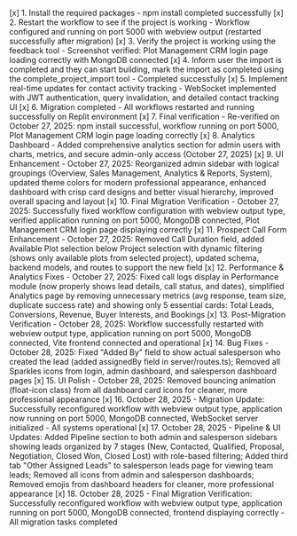 [x] 1. Install the required packages - npm install completed successfully
[x] 2. Restart the workflow to see if the project is working - Workflow configured and running on port 5000 with webview output (restarted successfully after migration)
[x] 3. Verify the project is working using the feedback tool - Screenshot verified: Plot Management CRM login page loading correctly with MongoDB connected
[x] 4. Inform user the import is completed and they can start building, mark the import as completed using the complete_project_import tool - Completed successfully
[x] 5. Implement real-time updates for contact activity tracking - WebSocket implemented with JWT authentication, query invalidation, and detailed contact tracking UI
[x] 6. Migration completed - All workflows restarted and running successfully on Replit environment
[x] 7. Final verification - Re-verified on October 27, 2025: npm install successful, workflow running on port 5000, Plot Management CRM login page loading correctly
[x] 8. Analytics Dashboard - Added comprehensive analytics section for admin users with charts, metrics, and secure admin-only access (October 27, 2025)
[x] 9. UI Enhancement - October 27, 2025: Reorganized admin sidebar with logical groupings (Overview, Sales Management, Analytics & Reports, System), updated theme colors for modern professional appearance, enhanced dashboard with crisp card designs and better visual hierarchy, improved overall spacing and layout
[x] 10. Final Migration Verification - October 27, 2025: Successfully fixed workflow configuration with webview output type, verified application running on port 5000, MongoDB connected, Plot Management CRM login page displaying correctly
[x] 11. Prospect Call Form Enhancement - October 27, 2025: Removed Call Duration field, added Available Plot selection below Project selection with dynamic filtering (shows only available plots from selected project), updated schema, backend models, and routes to support the new field
[x] 12. Performance & Analytics Fixes - October 27, 2025: Fixed call logs display in Performance module (now properly shows lead details, call status, and dates), simplified Analytics page by removing unnecessary metrics (avg response, team size, duplicate success rate) and showing only 5 essential cards: Total Leads, Conversions, Revenue, Buyer Interests, and Bookings
[x] 13. Post-Migration Verification - October 28, 2025: Workflow successfully restarted with webview output type, application running on port 5000, MongoDB connected, Vite frontend connected and operational
[x] 14. Bug Fixes - October 28, 2025: Fixed "Added By" field to show actual salesperson who created the lead (added assignedBy field in server/routes.ts); Removed all Sparkles icons from login, admin dashboard, and salesperson dashboard pages
[x] 15. UI Polish - October 28, 2025: Removed bouncing animation (float-icon class) from all dashboard card icons for cleaner, more professional appearance
[x] 16. October 28, 2025 - Migration Update: Successfully reconfigured workflow with webview output type, application now running on port 5000, MongoDB connected, WebSocket server initialized - All systems operational
[x] 17. October 28, 2025 - Pipeline & UI Updates: Added Pipeline section to both admin and salesperson sidebars showing leads organized by 7 stages (New, Contacted, Qualified, Proposal, Negotiation, Closed Won, Closed Lost) with role-based filtering; Added third tab "Other Assigned Leads" to salesperson leads page for viewing team leads; Removed all icons from admin and salesperson dashboards; Removed emojis from dashboard headers for cleaner, more professional appearance
[x] 18. October 28, 2025 - Final Migration Verification: Successfully reconfigured workflow with webview output type, application running on port 5000, MongoDB connected, frontend displaying correctly - All migration tasks completed